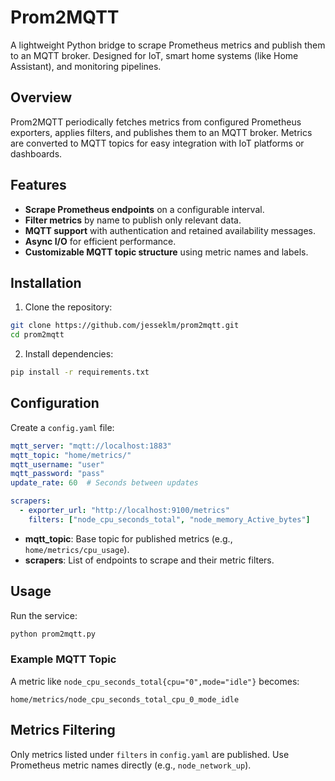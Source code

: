 # Prom2MQTT

A lightweight Python bridge to scrape Prometheus metrics and publish them to an MQTT broker. Designed for IoT, smart home systems (like Home Assistant), and monitoring pipelines.

## Overview

Prom2MQTT periodically fetches metrics from configured Prometheus exporters, applies filters, and publishes them to an MQTT broker. Metrics are converted to MQTT topics for easy integration with IoT platforms or dashboards.

## Features

- **Scrape Prometheus endpoints** on a configurable interval.
- **Filter metrics** by name to publish only relevant data.
- **MQTT support** with authentication and retained availability messages.
- **Async I/O** for efficient performance.
- **Customizable MQTT topic structure** using metric names and labels.

## Installation

1. Clone the repository:
```bash
git clone https://github.com/jesseklm/prom2mqtt.git
cd prom2mqtt
```

2. Install dependencies:
```bash
pip install -r requirements.txt
```

## Configuration

Create a `config.yaml` file:

```yaml
mqtt_server: "mqtt://localhost:1883"
mqtt_topic: "home/metrics/"
mqtt_username: "user"
mqtt_password: "pass"
update_rate: 60  # Seconds between updates

scrapers:
  - exporter_url: "http://localhost:9100/metrics"
    filters: ["node_cpu_seconds_total", "node_memory_Active_bytes"]
```
- **mqtt_topic**: Base topic for published metrics (e.g., `home/metrics/cpu_usage`).
- **scrapers**: List of endpoints to scrape and their metric filters.

## Usage

Run the service:
```bash
python prom2mqtt.py
```

### Example MQTT Topic
A metric like `node_cpu_seconds_total{cpu="0",mode="idle"}` becomes:
```
home/metrics/node_cpu_seconds_total_cpu_0_mode_idle
```

## Metrics Filtering

Only metrics listed under `filters` in `config.yaml` are published. Use Prometheus metric names directly (e.g., `node_network_up`).
